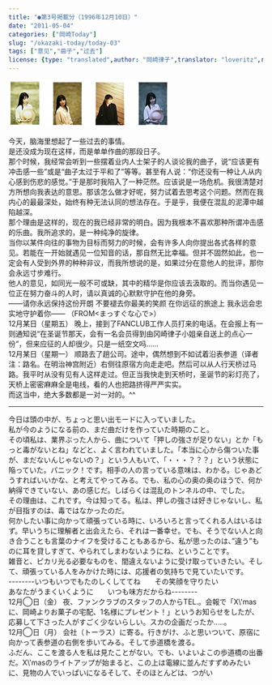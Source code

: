 ```yaml
---
title: "●第3号掲載分（1996年12月10日）"
date: "2011-05-04"
categories: ["岡崎Today"]
slug: "/okazaki-today/today-03"
tags: ["意见","曲子","过去"]
license: {type: "translated",author: "岡崎律子",translator: "loveritz",reproduced-url: "http://www.ne.jp/asahi/okazaki/book/today/today3.html",reproduced-website: "岡崎律子Book"}
---
```


[![](./images/pola.gif)](./images/pola.gif)


今天，脑海里想起了一些过去的事情。  
是还没成为现在这样，而是单单作曲的那段日子。  
那个时候，我经常会听到一些摆着业内人士架子的人谈论我的曲子，说“应该更有冲击感一些”或是“曲子太过于平和了”等等。甚至有人说：“你还没有一种让人从内心感到伤悲的感觉。”于是那时我陷入了一种茫然。应该说是一场危机。我很清楚对方所想向我表达的意思。那该怎么做才好呢，努力试着去思考这个问题。然而在我内心的最最深处，始终有种无法认同的想法存在。于是乎，我便在混乱的泥潭中越陷越深。  
那个理由是这样的，现在的我已经非常的明白。因为我根本不喜欢那种所谓冲击感的乐曲。我所追求的，是一种纯净的旋律。  
当你以某件向往的事物为目标而努力的时候，会有许多人向你提出各式各样的意见。若能在一开始就遇见一位知音的话，那自然无比幸福。但并不固然如此，也一定会有人受到外界的种种非议，而我所想说的是，如果过分在意他人的批评，那你会永远寸步难行。  
他人的意见，如同光一般不可或缺，其中的精华是你应该去汲取的。而当你遇见一位正在努力奋斗的人时，请以真诚的心默默守护在他的身旁。  
――请你永远保持这份开朗 不要褪去你最美的笑颜 在你远征的旅途上 我永远会忠实地守护着你―― （FROM<まっすぐな心で>）  
12月某日（星期五） 晚上，接到了FANCLUB工作人员打来的电话。在会报上有一则通知说“在圣诞节那天，会有一名会员得到由冈崎律子小姐亲自送上的点心一份”，但来应征的人却很少。只是一纸空文吗……  
12月某日（星期一） 顺路去了趟公司。途中，偶然想到不如试着沿表参道（译者注：路名。在明治神宫附近）右侧往原宿方向走走吧。然后可以从人行天桥过马路。我平时从没有见有人这样走过。但正当我快走到天桥时，圣诞节的彩灯亮了，天桥上密密麻麻全是电线，看的人也把路挤得严严实实。  
而这当中，绝大多数都是一对一对的。^^

---

今日は頭の中が、ちょっと思い出モードに入っていました。  
私が今のようになる前の、まだ曲だけを作っていた時期のこと。  
その頃私は、業界ぶった人から、曲について「押しの強さが足りない」とか「もっと毒がないとね」などと、よく言われていました。「本当に心から傷ついた事が、まだないんじゃないの？」という人もいて、「・・・？？？」という状態に陥っていた。パニック！です。相手の人の言っている意味は、わかる。じゃあどうすればいいかな、と考えてやってみる。でも、私の心の奥の奥のほうで、何か納得できていない、あの感じだ。しばらくは混乱のトンネルの中、でした。  
その理由は、これです。今は知ってる。私は、押しの強さは好きじゃないし、私が目指すのは、毒ではなかったのだ。  
何かしたい事に向かって頑張っている時に、いろいろと言ってくれる人はいるはず。早いうちに理解者と出会えたら、それは一番幸せ。でも、そうでない人と向き合うことも言葉のナイフを受けることもあるから、私が思ったのは、”違う”ものに耳を貸しすぎて、やられてしまわないようにね、ということです。  
雑音と、ピカリ光る必要なものを、間違えないように受け取っていきたい。そして、頑張っている人をみかけた時には、応援者の気持ちで見ていたいです。  
\--------いつもいつでもたのしくしててね　　その笑顔を守りたい　　　　　　　　あなたがうまくいくように　　いつも味方だからね--------  
12月◯日（金） 夜、ファンクラブのスタッフの人からTEL.。会報で「X\\'masに、岡崎よりお菓子の宅配、1名様にプレゼント！」というお知らせをしたが、応募して下さった人がすごく少ないらしい。スカの企画だったか.....。  
12月◯日（月） 会社（トーラス）に寄る。行きがけ、ふと思いついて、原宿に向かって表参道の右側を歩いてみる。そして歩道橋を渡る。  
ふだん、ここを渡る人を私は見たことがない。でも、いよいよこの歩道橋の出番だ。X\\'masのライトアップが始まると、この上は電線に並んだすずめみたいに、見物の人でいっぱいになるそして、そのほとんどは、つがい  